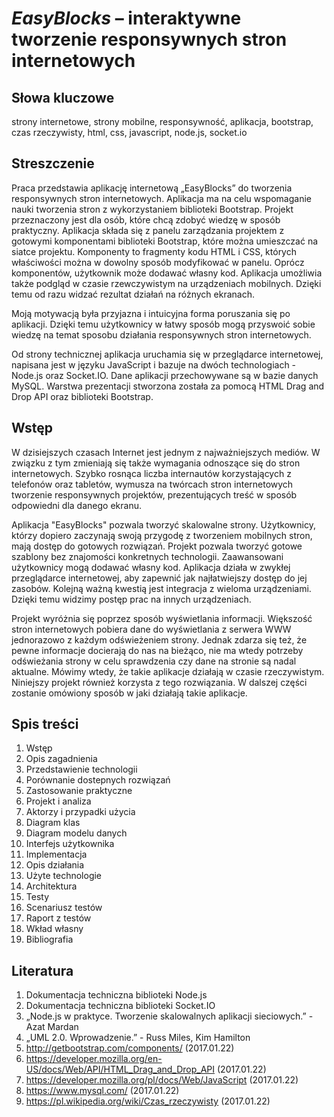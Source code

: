 # _EasyBlocks_ – interaktywne tworzenie responsywnych stron internetowych

## Słowa kluczowe
strony internetowe, strony mobilne, responsywność, aplikacja, bootstrap, czas rzeczywisty, html, css, javascript, node.js, socket.io

## Streszczenie
Praca przedstawia aplikację internetową „EasyBlocks” do tworzenia responsywnych stron internetowych. Aplikacja ma na celu wspomaganie nauki tworzenia stron z wykorzystaniem biblioteki Bootstrap. Projekt przeznaczony jest dla osób, które chcą zdobyć wiedzę w sposób praktyczny. Aplikacja składa się z panelu zarządzania projektem z gotowymi komponentami biblioteki Bootstrap, które można umieszczać na siatce projektu. Komponenty to fragmenty kodu HTML i CSS, których właściwości można w dowolny sposób modyfikować w panelu. Oprócz komponentów, użytkownik może dodawać własny kod. Aplikacja umożliwia także podgląd w czasie rzewczywistym na urządzeniach mobilnych. Dzięki temu od razu widzać rezultat działań na różnych ekranach.

Moją motywacją była przyjazna i intuicyjna forma poruszania się po aplikacji. Dzięki temu użytkownicy w łatwy sposób mogą przyswoić sobie wiedzę na temat sposobu działania responsywnych stron internetowych.

Od strony technicznej aplikacja uruchamia się w przeglądarce internetowej, napisana jest w języku JavaScript i bazuje na dwóch technologiach - Node.js oraz Socket.IO. Dane aplikacji przechowywane są w bazie danych MySQL. Warstwa prezentacji stworzona została za pomocą HTML Drag and Drop API oraz biblioteki Bootstrap.

## Wstęp
W dzisiejszych czasach Internet jest jednym z najważniejszych mediów. W związku z tym zmieniają się także wymagania odnoszące się do stron internetowych. Szybko rosnąca liczba  internautów korzystających z telefonów oraz tabletów, wymusza na twórcach stron internetowych tworzenie responsywnych projektów, prezentujących treść w sposób odpowiedni dla danego ekranu.

Aplikacja "EasyBlocks" pozwala tworzyć skalowalne strony. Użytkownicy, którzy dopiero zaczynają swoją przygodę z tworzeniem mobilnych stron, mają dostęp do gotowych rozwiązań. Projekt pozwala tworzyć gotowe szablony bez znajomości konkretnych technologii. Zaawansowani użytkownicy mogą dodawać własny kod. Aplikacja działa w zwykłej przeglądarce internetowej, aby zapewnić jak najłatwiejszy dostęp do jej zasobów. Kolejną ważną kwestią jest integracja z wieloma urządzeniami. Dzięki temu widzimy postęp prac na innych urządzeniach.

Projekt wyróżnia się poprzez sposób wyświetlania informacji. Większość stron internetowych pobiera dane do wyświetlania z serwera WWW jednorazowo z każdym odświeżeniem strony. Jednak zdarza się też, że pewne informacje docierają do nas na bieżąco, nie ma wtedy potrzeby odświeżania strony w celu sprawdzenia czy dane na stronie są nadal aktualne. Mówimy wtedy, że takie aplikacje działają w czasie rzeczywistym. Niniejszy projekt również korzysta z tego rozwiązania. W dalszej części zostanie omówiony sposób w jaki działają takie aplikacje.

## Spis treści
1. Wstęp
2. Opis zagadnienia
3. Przedstawienie technologii
  1. Porównanie dostepnych rozwiązań
  2. Zastosowanie praktyczne
4. Projekt i analiza
  1. Aktorzy i przypadki użycia
  2. Diagram klas
  3. Diagram modelu danych
  4. Interfejs użytkownika
5. Implementacja
  1. Opis działania
  2. Użyte technologie
  3. Architektura
6. Testy
  1. Scenariusz testów
  2. Raport z testów
7. Wkład własny
8. Bibliografia

## Literatura
1. Dokumentacja techniczna biblioteki Node.js
2. Dokumentacja techniczna biblioteki Socket.IO
3. „Node.js w praktyce. Tworzenie skalowalnych aplikacji sieciowych.” - Azat Mardan
4. „UML 2.0. Wprowadzenie.” - Russ Miles, Kim Hamilton
5. http://getbootstrap.com/components/ (2017.01.22)
6. https://developer.mozilla.org/en-US/docs/Web/API/HTML_Drag_and_Drop_API (2017.01.22)
7. https://developer.mozilla.org/pl/docs/Web/JavaScript (2017.01.22)
8. https://www.mysql.com/ (2017.01.22)
9. https://pl.wikipedia.org/wiki/Czas_rzeczywisty (2017.01.22)
